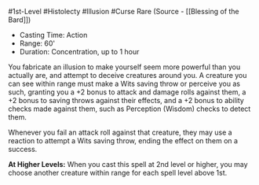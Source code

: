 #1st-Level #Histolecty #Illusion #Curse
Rare (Source - [[Blessing of the Bard]])
 
- Casting Time: Action
- Range: 60'
- Duration: Concentration, up to 1 hour  

You fabricate an illusion to make yourself seem more powerful than you actually are, and attempt to deceive creatures around you. A creature you can see within range must make a Wits saving throw or perceive you as such, granting you a +2 bonus to attack and damage rolls against them, a +2 bonus to saving throws against their effects, and a +2 bonus to ability checks made against them, such as Perception (Wisdom) checks to detect them.  

Whenever you fail an attack roll against that creature, they may use a reaction to attempt a Wits saving throw, ending the effect on them on a success.
 
**At Higher Levels:** When you cast this spell at 2nd level or higher, you may choose another creature within range for each spell level above 1st.